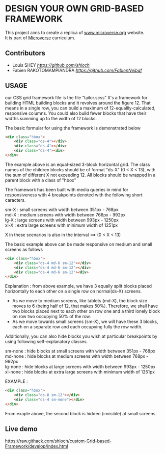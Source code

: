 # DESIGN YOUR OWN GRID-BASED FRAMEWORK

This project aims to create a replica of www.microverse.org  website.  
It is part of [Microverse](https://www.microverse.org/) curriculum.
## Contributors
  - Louis SHEY _https://github.com/shloch_
  - Fabien RAKOTOMAMPIANDRA _https://github.com/FabienNeibaf_

## USAGE
our CSS grid framework file is the file "tailor.scss"
It's a framework for building HTML building blocks and it revolves around the figure 12.
That means in a single row, you can build a maximum of 12-equallly-calculated, responsive columns. You could also build fewer blocks that have their widths summing up to the width of 12 blocks.

The basic formular for using the framework is demonstrated below

```HTML
<div class="hbox">
    <div class="ds-4"></div>
    <div class="ds-4"></div>
    <div class="ds-4"><div>
</div>
```

The example above is an equal-sized 3-block horizontal grid. The class names of the children blocks should be of format "ds-X" (0 < X < 13), with the sum of different X not exceeding 12. All blocks should be wrapped in a parent block with a class of "hbox"

The framework has been built with media queries in mind for responsiveness with 4 breakpoints denoted with the following short caracters.

sm-X : small screens with width between 351px - 768px  
md-X : medium screens with width between 768px - 992px  
lg-X : large screens with width between 993px - 1250px  
xl-X : extra large screens with minimum width of  1251px  

X in these scenarios is also in the interval ==> (0 < X < 13)

The basic example above can be made responsive on medium and small screens as follows

```HTML
<div class="hbox">
    <div class="ds-4 md-6 sm-12"></div>
    <div class="ds-4 md-6 sm-12"></div>
    <div class="ds-4 md-6 sm-12"><div>
</div>
```

Explanation : from above example, we have 3 equally split blocks placed horizontally to each other on a single row on normal(ds-X)  screens. 
- As we move to medium screens, like tablets (md-X), the block size moves to 6 (being half of 12, that makes 50%). Therefore, we shall have two blocks placed next to each other on row one and a third lonely block on row two occupying 50% of the row.
- As we move towards small screens (sm-X), we will have these 3 blocks, each on a separate row and each occupying fully the row width.


Additionally, you can also hide blocks you wish at particular breakpoints by using following self-explanatory classes.

sm-none : hide blocks at small screens with width between 351px - 768px  
md-none : hide blocks at medium screens with width between 768px - 992px  
lg-none : hide blocks at large screens with width between 993px - 1250px  
xl-none : hide blocks at extra large screens with minimum width of  1251px  

EXAMPLE :
```HTML
<div class="hbox">
    <div class="ds-8 sm-12"></div>
    <div class="ds-4 sm-none"></div>
</div>
```
From exaple above, the second block is hidden (invisible) at small screens.





## Live demo
https://raw.githack.com/shloch/custom-Grid-based-Framework/develop/index.html
